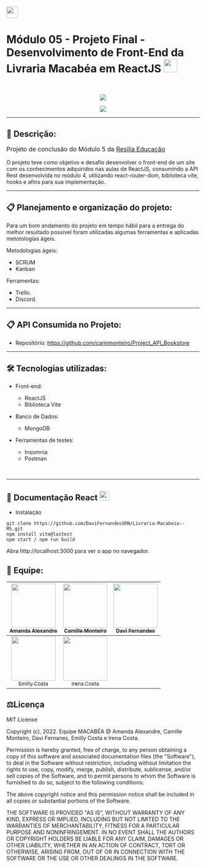 # <img height="30" src="https://www.resilia.com.br/wp-content/themes/resiliaTheme/assets/images/logo.png" />  

# Módulo 05 - Projeto Final - Desenvolvimento de Front-End da Livraria Macabéa em ReactJS <img height="35" src="https://user-images.githubusercontent.com/21227322/31187159-01c8d592-a8ff-11e7-9386-af708a7ae9de.png" />
<br>
<p align="center">
<img src="http://img.shields.io/static/v1?label=STATUS&message=DESENVOLVIMENTO&color=GREEN&style=for-the-badge"/>
</p>
<p align="center">
<img src="https://github.com/irenacosta/Livraria-Macabeia--M5/blob/main/src/assets/img/logo.png?raw=true"/>
</p>

<hr/>

## 🔖 Descrição:

<p style="font-size: 16px">Projeto de conclusão do Módulo 5 da <a href="https://www.resilia.com.br/">Resilia Educação</a></p>
<p style="font-size: 14px">O projeto teve como objetivo e desafio desenvolver o front-end de um site com os conhecimentos adquiridos nas aulas de ReactJS, consumindo a API Rest desenvolvida no módulo 4, utilizando react-router-dom, biblioteca vite, hooks e afins para sua implementação.</p>

<hr/>

## 📋 Planejamento e organização do projeto:

<p style="font-size: 14px">Para um bom andamento do projeto em tempo hábil para a entrega do melhor resultado possível foram utilizadas algumas ferramentas e aplicadas metotologias ágeis.</p>
  <p style="font-size: 14px"> Metodologias ágeis: 
<ul style="list-style: square;">
  <li>SCRUM</li>
   <li>Kanban</li>    
</ul>
<p style="font-size: 14px"> Ferramentas: 
<ul style="list-style: square;">
  <li>Trello.</li>
   <li>Discord.</li>    
</ul>
<hr/>

## 📋 API Consumida no Projeto:
- Repositório: https://github.com/camimonteiro/Project_API_Bookstore
<hr/>

## 🛠️ Tecnologias utilizadas:
  - Front-end:<br>
    - ReactJS<br>
    - Biblioteca Vite<br>

  - Banco de Dados:<br>
    - MongoDB <br>

  - Ferramentas de testes:<br>
    - Insomnia<br>
    - Postman<br>
<br>
<hr/>

## 🚀 Documentação React <img height="25" src="https://user-images.githubusercontent.com/21227322/31187159-01c8d592-a8ff-11e7-9386-af708a7ae9de.png" />

- Instalação
```
git clone https://github.com/DaviFernandesSRN/Livraria-Macabeia--M5.git
npm install vite@lastest
npm start / npm run build
```
Abra http://localhost:3000 para ver o app no navegador.

## 👥 Equipe:
| [<img src="https://avatars.githubusercontent.com/u/15349795?v=4" width=115><br><sub>Amanda Alexandre</sub>](https://github.com/amandaalexandre) |  [<img src="https://avatars.githubusercontent.com/u/96249443?v=4" width=115><br><sub>Camille Monteiro</sub>](https://github.com/camimonteiro) |  [<img src="https://avatars.githubusercontent.com/u/96270135?v=4" width=115><br><sub>Davi Fernandes</sub>](https://github.com/DaviFernandesSRN) |
| :---: | :---: | :---: |
| [<img src="https://avatars.githubusercontent.com/u/96596496?v=4" width=115><br><sub>Emilly Costa</sub>](https://github.com/theemillycosta) |  [<img src="https://avatars.githubusercontent.com/u/94466133?v=4" width=115><br><sub>Irena Costa</sub>](https://github.com/irenacosta) |

## ⚖️Licença
MIT License

Copyright (c), 2022. Equipe MACABÉA @ Amanda Alexandre, Camille Monteiro, Davi Fernanes, Emilly Costa e Irena Costa.

Permission is hereby granted, free of charge, to any person obtaining a copy of this software and associated documentation files (the "Software"), to deal
in the Software without restriction, including without limitation the rights to use, copy, modify, merge, publish, distribute, sublicense, and/or sell
copies of the Software, and to permit persons to whom the Software is furnished to do so, subject to the following conditions:

The above copyright notice and this permission notice shall be included in all copies or substantial portions of the Software.

THE SOFTWARE IS PROVIDED "AS IS", WITHOUT WARRANTY OF ANY KIND, EXPRESS OR IMPLIED, INCLUDING BUT NOT LIMITED TO THE WARRANTIES OF MERCHANTABILITY,
FITNESS FOR A PARTICULAR PURPOSE AND NONINFRINGEMENT. IN NO EVENT SHALL THE AUTHORS OR COPYRIGHT HOLDERS BE LIABLE FOR ANY CLAIM, DAMAGES OR OTHER
LIABILITY, WHETHER IN AN ACTION OF CONTRACT, TORT OR OTHERWISE, ARISING FROM, OUT OF OR IN CONNECTION WITH THE SOFTWARE OR THE USE OR OTHER DEALINGS IN THE
SOFTWARE.

<br>
